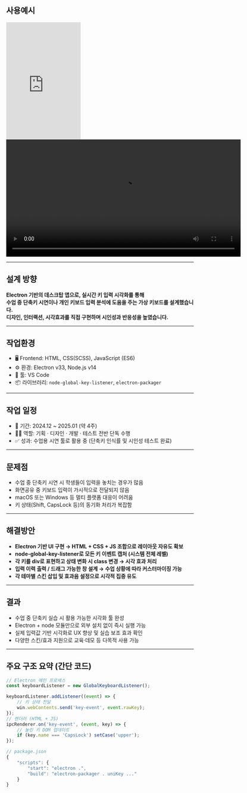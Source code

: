 ## 사용예시
<iframe width="200" height="315" 
        src="https://www.youtube.com/embed/sXczKUltISI?si=9bvVFvd3-hvB5sQg" 
        title="YouTube video player" 
        frameborder="0" 
        allow="accelerometer; autoplay; clipboard-write; encrypted-media; gyroscope; picture-in-picture" 
        allowfullscreen>
</iframe>
<video  height="315"  src="../../portfolioImages/unikey.mp4" controls> </video>

---

## 설계 방향

**Electron 기반의 데스크탑 앱으로, 실시간 키 입력 시각화를 통해  
수업 중 단축키 시연이나 개인 키보드 입력 분석에 도움을 주는 가상 키보드를 설계했습니다.  
디자인, 인터랙션, 시각효과를 직접 구현하며 시인성과 반응성을 높였습니다.**

---

## 작업환경

- 🖥 Frontend: HTML, CSS(SCSS), JavaScript (ES6)
- ⚙️ 환경: Electron v33, Node.js v14
- 🧰 툴: VS Code
- 📦 라이브러리: `node-global-key-listener`, `electron-packager`

---

## 작업 일정

- 📅 기간: 2024.12 ~ 2025.01 (약 4주)
- 👩‍💻 역할: 기획 · 디자인 · 개발 · 테스트 전반 단독 수행
- ✅ 성과: 수업용 시연 툴로 활용 중 (단축키 인식률 및 시인성 테스트 완료)

---

## 문제점

- 수업 중 단축키 시연 시 학생들이 입력을 놓치는 경우가 많음  
- 화면공유 중 키보드 입력이 가시적으로 전달되지 않음  
- macOS 또는 Windows 등 멀티 플랫폼 대응이 어려움  
- 키 상태(Shift, CapsLock 등)의 동기화 처리가 복잡함

---

## 해결방안

- **Electron 기반 UI 구현 → HTML + CSS + JS 조합으로 레이아웃 자유도 확보**  
- **node-global-key-listener로 모든 키 이벤트 캡처 (시스템 전체 레벨)**  
- **각 키를 div로 표현하고 상태 변화 시 class 변경 → 시각 효과 처리**  
- **입력 이력 출력 / 드래그 가능한 창 설계 → 수업 상황에 따라 커스터마이징 가능**  
- **각 테마별 스킨 삽입 및 효과음 설정으로 시각적 집중 유도**

---

## 결과

- 수업 중 단축키 실습 시 활용 가능한 시각화 툴 완성  
- Electron + node 모듈만으로 외부 설치 없이 즉시 실행 가능  
- 실제 입력값 기반 시각화로 UX 향상 및 실습 보조 효과 확인  
- 다양한 스킨/효과 지원으로 교육·데모 등 다목적 사용 가능

---

## 주요 구조 요약 (간단 코드)

```js
// Electron 메인 프로세스
const keyboardListener = new GlobalKeyboardListener();

keyboardListener.addListener((event) => {
	// 키 상태 전달
	win.webContents.send('key-event', event.rawKey);
});
// 렌더러 (HTML + JS)
ipcRenderer.on('key-event', (event, key) => {
	// 눌린 키 DOM 업데이트
	if (key.name === 'CapsLock') setCase('upper');
});

```
```js
// package.json
{
	"scripts": {
		"start": "electron .",
		"build": "electron-packager . uniKey ..."
	}
}

```
